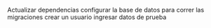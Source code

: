 Actualizar dependencias
configurar la base de datos para correr las migraciones
crear un usuario
ingresar datos de prueba
